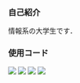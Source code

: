 <!--### Hi there 👋


**masa-dev/masa-dev** is a ✨ _special_ ✨ repository because its `README.md` (this file) appears on your GitHub profile.

Here are some ideas to get you started:

- 🔭 I’m currently working on ...
- 🌱 I’m currently learning ...
- 👯 I’m looking to collaborate on ...
- 🤔 I’m looking for help with ...
- 💬 Ask me about ...
- 📫 How to reach me: ...
- 😄 Pronouns: ...
- ⚡ Fun fact: ...
-->

### 自己紹介

情報系の大学生です．

### 使用コード
<img src="https://img.shields.io/badge/-Vue.js-4FC08D.svg?logo=vue.js&style=plastic">
<img src="https://img.shields.io/badge/-Javascript-F7DF1E.svg?logo=javascript&style=plastic">
<img src="https://img.shields.io/badge/-Html5-E34F26.svg?logo=html5&style=plastic">
<img src="https://img.shields.io/badge/-Css3-1572B6.svg?logo=css3&style=plastic">